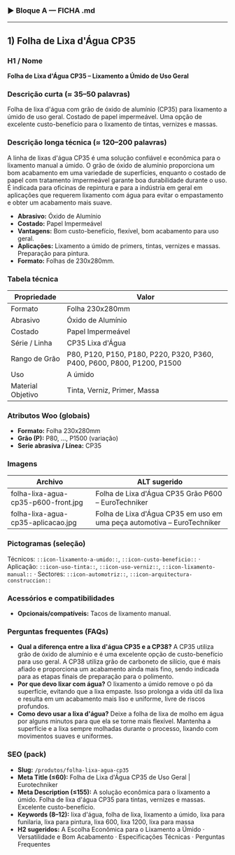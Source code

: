 
### ▶ Bloque A — FICHA .md

---
## 1) Folha de Lixa d'Água CP35

### H1 / Nome
**Folha de Lixa d'Água CP35 – Lixamento a Úmido de Uso Geral**

### Descrição curta (≈ 35–50 palavras)
Folha de lixa d'água com grão de óxido de alumínio (CP35) para lixamento a úmido de uso geral. Costado de papel impermeável. Uma opção de excelente custo-benefício para o lixamento de tintas, vernizes e massas.

### Descrição longa técnica (≈ 120–200 palavras)
A linha de lixas d'água CP35 é uma solução confiável e econômica para o lixamento manual a úmido. O grão de óxido de alumínio proporciona um bom acabamento em uma variedade de superfícies, enquanto o costado de papel com tratamento impermeável garante boa durabilidade durante o uso. É indicada para oficinas de repintura e para a indústria em geral em aplicações que requerem lixamento com água para evitar o empastamento e obter um acabamento mais suave.

- **Abrasivo:** Óxido de Alumínio
- **Costado:** Papel Impermeável
- **Vantagens:** Bom custo-benefício, flexível, bom acabamento para uso geral.
- **Aplicações:** Lixamento a úmido de primers, tintas, vernizes e massas. Preparação para pintura.
- **Formato:** Folhas de 230x280mm.

### Tabela técnica
| **Propriedade** | **Valor** |
|---|---|
| Formato | Folha 230x280mm |
| Abrasivo | Óxido de Alumínio |
| Costado | Papel Impermeável |
| Série / Linha | CP35 Lixa d'Água |
| Rango de Grão | P80, P120, P150, P180, P220, P320, P360, P400, P600, P800, P1200, P1500 |
| Uso | A úmido |
| Material Objetivo | Tinta, Verniz, Primer, Massa |

### Atributos Woo (globais)
- **Formato:** Folha 230x280mm
- **Grão (P):** P80, ..., P1500 (variação)
- **Serie abrasiva / Línea:** CP35

### Imagens
| Archivo | ALT sugerido |
|---|---|
| folha-lixa-agua-cp35-p600-front.jpg | Folha de Lixa d'Água CP35 Grão P600 – EuroTechniker |
| folha-lixa-agua-cp35-aplicacao.jpg | Folha de Lixa d'Água CP35 em uso em uma peça automotiva – EuroTechniker |

### Pictogramas (seleção)
Técnicos: `::icon-lixamento-a-umido::`, `::icon-custo-beneficio::` · Aplicação: `::icon-uso-tinta::`, `::icon-uso-verniz::`, `::icon-lixamento-manual::` · Sectores: `::icon-automotriz::`, `::icon-arquitectura-construccion::`

### Acessórios e compatibilidades
- **Opcionais/compatíveis:** Tacos de lixamento manual.

### Perguntas frequentes (FAQs)
- **Qual a diferença entre a lixa d'água CP35 e a CP38?** A CP35 utiliza grão de óxido de alumínio e é uma excelente opção de custo-benefício para uso geral. A CP38 utiliza grão de carboneto de silício, que é mais afiado e proporciona um acabamento ainda mais fino, sendo indicada para as etapas finais de preparação para o polimento.
- **Por que devo lixar com água?** O lixamento a úmido remove o pó da superfície, evitando que a lixa empaste. Isso prolonga a vida útil da lixa e resulta em um acabamento mais liso e uniforme, livre de riscos profundos.
- **Como devo usar a lixa d'água?** Deixe a folha de lixa de molho em água por alguns minutos para que ela se torne mais flexível. Mantenha a superfície e a lixa sempre molhadas durante o processo, lixando com movimentos suaves e uniformes.

### SEO (pack)
- **Slug:** `/produtos/folha-lixa-agua-cp35`
- **Meta Title (≤60):** Folha de Lixa d'Água CP35 de Uso Geral | Eurotechniker
- **Meta Description (≤155):** A solução econômica para o lixamento a úmido. Folha de lixa d'água CP35 para tintas, vernizes e massas. Excelente custo-benefício.
- **Keywords (8–12):** lixa d'água, folha de lixa, lixamento a úmido, lixa para funilaria, lixa para pintura, lixa 600, lixa 1200, lixa para massa
- **H2 sugeridos:** A Escolha Econômica para o Lixamento a Úmido · Versatilidade e Bom Acabamento · Especificações Técnicas · Perguntas Frequentes
